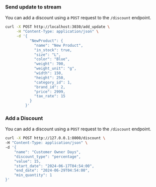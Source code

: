 


### Send update to stream

You can add a discount using a `POST` request to the `/discount` endpoint.

```sh
curl -X POST http://localhost:3030/add_update \
     -H "Content-Type: application/json" \
     -d '{
           "NewProduct": {
             "name": "New Product",
             "in_stock": true,
             "size": "L",
             "color": "Blue",
             "weight": 700,
             "weight_unit": "g",
             "width": 150,
             "height": 250,
             "category_id": 1,
             "brand_id": 2,
             "price": 2999,
             "tax_rate": 15
           }
         }'
```

### Add a Discount

You can add a discount using a `POST` request to the `/discount` endpoint.

```sh
curl -X POST http://127.0.0.1:8000/discount \
-H "Content-Type: application/json" \
-d '{
    "name": "Customer Owner Days",
    "discount_type": "percentage",
    "value": 15,
    "start_date": "2024-06-17T04:54:00",
    "end_date": "2024-06-29T04:54:00",
    "min_quantity": 1
}'

```
